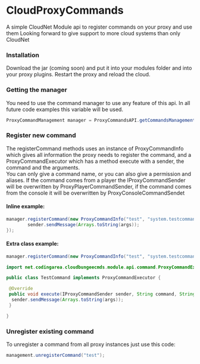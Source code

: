 # CloudProxyCommands
 A simple CloudNet Module api to register commands on your proxy and use them
 Looking forward to give support to more cloud systems than only CloudNet

### Installation
 Download the jar (coming soon) and put it into your modules folder and into your proxy plugins.
 Restart the proxy and reload the cloud.

### Getting the manager
 You need to use the command manager to use any feature of this api.
 In all future code examples this variable will be used.

```java
ProxyCommandManagement manager = ProxyCommandsAPI.getCommandsManagement();
```

### Register new command
 The registerCommand methods uses an instance of ProxyCommandInfo which gives all information the proxy needs to register the command, and a ProxyCommandExecutor which has a method execute with a sender, the command and the arguments.  
 You can only give a command name, or you can also give a permission and aliases.
 If the command comes from a player the IProxyCommandSender will be overwritten by ProxyPlayerCommandSender, if the command comes from the console it will be overwritten by ProxyConsoleCommandSendet
 
#### Inline example:

```java
manager.registerCommand(new ProxyCommandInfo("test", "system.testcommand", "t"), (sender, command, args) -> {
		sender.sendMessage(Arrays.toString(args));
});
```

#### Extra class example:

```java
manager.registerCommand(new ProxyCommandInfo("test", "system.testcommand", "t"), new TestCommand());
```

```java
import net.codingarea.cloudbungeecmds.module.api.command.ProxyCommandExecutor;

public class TestCommand implements ProxyCommandExecutor {

 @Override
 public void execute(IProxyCommandSender sender, String command, String[] args) {
  sender.sendMessage(Arrays.toString(args));
 }

}
```

### Unregister existing command

To unregister a command from all proxy instances just use this code:

```java
management.unregisterCommand("test");
```